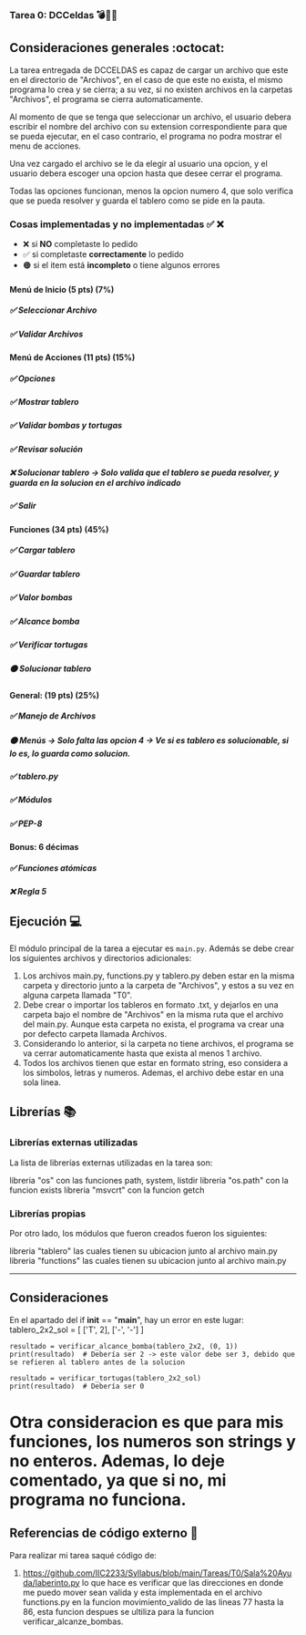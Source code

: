 ### Tarea 0: DCCeldas 💣🐢🏰 ###


## Consideraciones generales :octocat:

La tarea entregada de DCCELDAS es capaz de cargar un archivo que este en el directorio de "Archivos", en el caso de que este no exista, el mismo programa lo crea y se cierra; a su vez, si no existen archivos en la carpetas "Archivos", el programa se cierra automaticamente.

Al momento de que se tenga que seleccionar un archivo, el usuario debera escribir el nombre del archivo con su extension correspondiente para que se pueda ejecutar, en el caso contrario, el programa no podra mostrar el menu de acciones.

Una vez cargado el archivo se le da elegir al usuario una opcion, y el usuario debera escoger una opcion hasta que desee cerrar el programa.

Todas las opciones funcionan, menos la opcion numero 4, que solo verifica que se pueda resolver y guarda el tablero como se pide en la pauta.


### Cosas implementadas y no implementadas :white_check_mark: :x:

- ❌ si **NO** completaste lo pedido
- ✅ si completaste **correctamente** lo pedido
- 🟠 si el item está **incompleto** o tiene algunos errores

#### Menú de Inicio (5 pts) (7%)
##### ✅ Seleccionar Archivo
##### ✅ Validar Archivos

#### Menú de Acciones (11 pts) (15%) 
##### ✅ Opciones
##### ✅ Mostrar tablero 
##### ✅ Validar bombas y tortugas
##### ✅ Revisar solución 
##### ❌ Solucionar tablero -> Solo valida que el tablero se pueda resolver, y guarda en la solucion en el archivo indicado
##### ✅ Salir

#### Funciones (34 pts) (45%)
##### ✅ Cargar tablero
##### ✅ Guardar tablero
##### ✅ Valor bombas
##### ✅ Alcance bomba
##### ✅ Verificar tortugas
##### 🟠 Solucionar tablero

#### General: (19 pts) (25%)
##### ✅ Manejo de Archivos
##### 🟠 Menús -> Solo falta las opcion 4 -> Ve si es tablero es solucionable, si lo es, lo guarda como solucion.
##### ✅ tablero.py
##### ✅ Módulos
##### ✅ PEP-8

#### Bonus: 6 décimas
##### ✅ Funciones atómicas
##### ❌ Regla 5


## Ejecución :computer:
El módulo principal de la tarea a ejecutar es  ```main.py```. Además se debe crear los siguientes archivos y directorios adicionales:

1. Los archivos main.py, functions.py y tablero.py deben estar en la misma carpeta y directorio junto a la carpeta de "Archivos", y estos a su vez en alguna carpeta llamada "T0".
2. Debe crear o importar los tableros en formato .txt, y dejarlos en una carpeta bajo el nombre de "Archivos" en la misma ruta que el archivo del main.py. Aunque esta carpeta no exista, el programa va crear una por defecto carpeta llamada Archivos.
3. Considerando lo anterior, si la carpeta no tiene archivos, el programa se va cerrar automaticamente hasta que exista al menos 1 archivo.
4. Todos los archivos tienen que estar en formato string, eso considera a los simbolos, letras y numeros. Ademas, el archivo debe estar en una sola linea.


## Librerías :books:

### Librerías externas utilizadas
La lista de librerías externas utilizadas en la tarea son:

libreria "os" con las funciones path, system, listdir
libreria "os.path" con la funcion exists
libreria "msvcrt" con la funcion getch

### Librerías propias
Por otro lado, los módulos que fueron creados fueron los siguientes:

libreria "tablero" las cuales tienen su ubicacion junto al archivo main.py
libreria "functions" las cuales tienen su ubicacion junto al archivo main.py

-------

## Consideraciones

En el apartado del if __init__ == "__main__", hay un error en este lugar:
    tablero_2x2_sol = [
        ['T', 2],
        ['-', '-']
    ]

    resultado = verificar_alcance_bomba(tablero_2x2, (0, 1))
    print(resultado)  # Debería ser 2 -> este valor debe ser 3, debido que se refieren al tablero antes de la solucion

    resultado = verificar_tortugas(tablero_2x2_sol)
    print(resultado)  # Debería ser 0
# Otra consideracion es que para mis funciones, los numeros son strings y no enteros. Ademas, lo deje comentado, ya que si no, mi programa no funciona.


## Referencias de código externo :book:

Para realizar mi tarea saqué código de:

1. https://github.com/IIC2233/Syllabus/blob/main/Tareas/T0/Sala%20Ayuda/laberinto.py lo que hace es verificar que las direcciones en donde me puedo mover sean valida y esta implementada en el archivo functions.py en la funcion movimiento_valido de las lineas 77 hasta la 86, esta funcion despues se ultiliza para la funcion verificar_alcanze_bombas.
